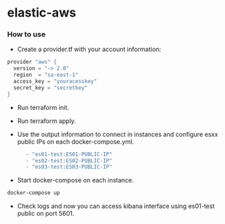 # elastic-aws

### How to use

- Create a provider.tf with your account information:

```Powershell
provider "aws" {
  version = "~> 2.0"
  region  = "sa-east-1"
  access_key = "youracesskey"
  secret_key = "secretkey"
}
```

- Run terraform init.

- Run terraform apply.

- Use the output information to connect in instances and configure esxx public IPs on each docker-compose.yml.

```Powershell
      - "es01-test:ES01-PUBLIC-IP"
      - "es02-test:ES02-PUBLIC-IP"
      - "es03-test:ES03-PUBLIC-IP"
```

- Start docker-compose on each instance.

```Powershell
docker-compose up
```

- Check logs and now you can access kibana interface using es01-test public on port 5601. 